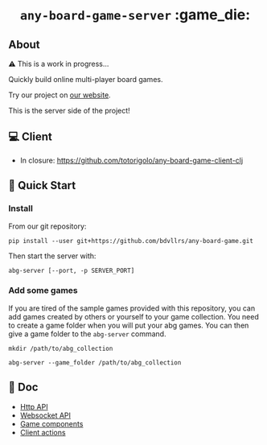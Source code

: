 <div align="center">
<h1><code>any-board-game-server</code> :game_die:</h1>
</div>

## About
:warning: This is a work in progress...

Quickly build online multi-player board games.

Try our project on [our website](https://cards.busy.ovh).

This is the server side of the project!

## :computer: Client
- In closure: https://github.com/totorigolo/any-board-game-client-clj

## :rocket: Quick Start
### Install

From our git repository:
```
pip install --user git+https://github.com/bdvllrs/any-board-game.git
```

Then start the server with:
```
abg-server [--port, -p SERVER_PORT]
```

### Add some games
If you are tired of the sample games provided with this repository, you can
add games created by others or yourself to your game collection.
You need to create a game folder when you will put your abg games.
You can then give a game folder to the `abg-server` command.

```
mkdir /path/to/abg_collection

abg-server --game_folder /path/to/abg_collection
```


## :green_book: Doc
- [Http API](https://github.com/bdvllrs/any-board-game/blob/master/docs/api.md)
- [Websocket API](https://github.com/bdvllrs/any-board-game/blob/master/docs/websocket-api.md)
- [Game components](https://github.com/bdvllrs/any-board-game/blob/master/docs/components.md)
- [Client actions](https://github.com/bdvllrs/any-board-game/blob/master/docs/actions.md)
